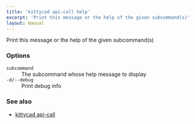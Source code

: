 ```yaml
---
title: 'kittycad api-call help'
excerpt: 'Print this message or the help of the given subcommand(s)'
layout: manual
---
```


Print this message or the help of the given subcommand(s)

### Options

<dl class="flags">
   <dt><code>subcommand</code></dt>
   <dd>The subcommand whose help message to display</dd>

   <dt><code>-d/--debug</code></dt>
   <dd>Print debug info</dd>
</dl>

### See also

-   [kittycad api-call](./kittycad_api-call)
